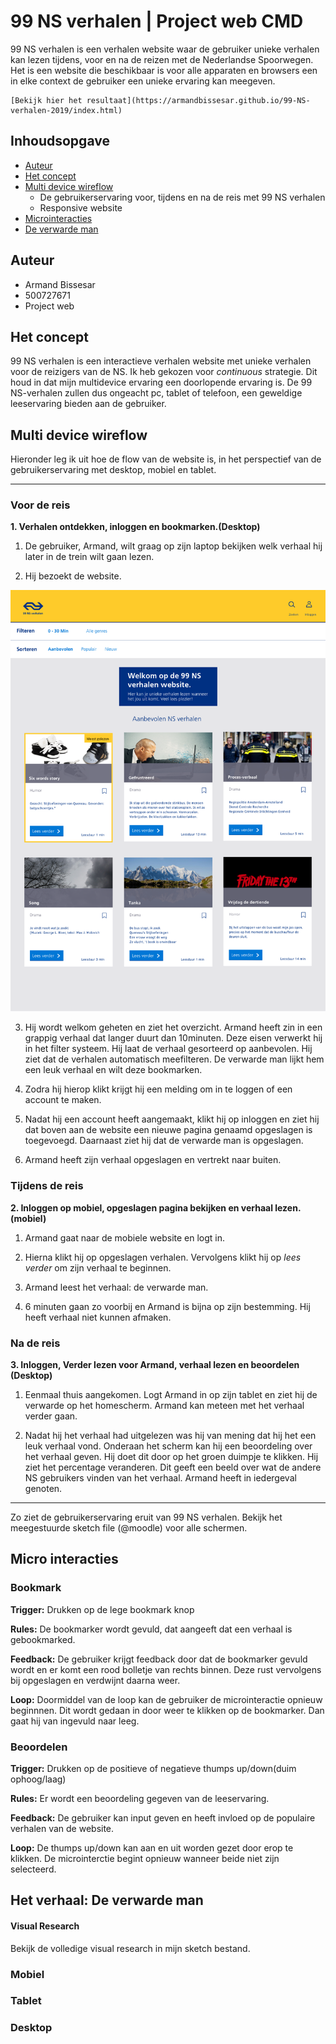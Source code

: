 # 99 NS verhalen | Project web CMD 

99 NS verhalen is een verhalen website waar de gebruiker unieke verhalen kan lezen tijdens, voor en na de reizen met de Nederlandse Spoorwegen.  Het is een website die beschikbaar is voor alle apparaten en browsers een in elke context de gebruiker een unieke ervaring kan meegeven. 

```
[Bekijk hier het resultaat](https://armandbissesar.github.io/99-NS-verhalen-2019/index.html)
```

## Inhoudsopgave

* [Auteur](https://www.google.com)
* [Het concept](https://www.google.com)
* [Multi device wireflow](https://www.google.com)
    * De gebruikerservaring voor, tijdens en na de reis met 99 NS verhalen
    * Responsive website
* [Microinteracties](https://www.google.com)
* [De verwarde man](https://www.google.com)


## Auteur

* Armand Bissesar<br>
* 500727671<br>
* Project web<br>

## Het concept

99 NS verhalen is een interactieve verhalen website met unieke verhalen voor de reizigers van de NS. Ik heb gekozen voor *continuous* strategie. Dit houd in dat mijn multidevice ervaring een doorlopende ervaring is. De 99 NS-verhalen zullen dus ongeacht pc, tablet of telefoon, een geweldige leeservaring bieden aan de gebruiker.

## Multi device wireflow

Hieronder leg ik uit hoe de flow van de website is, in het perspectief van de gebruikerservaring met desktop, mobiel en tablet.

---

### Voor de reis

**1. Verhalen ontdekken, inloggen en bookmarken.(Desktop)**

1. De gebruiker, Armand, wilt graag op zijn laptop bekijken welk verhaal hij later in de trein wilt gaan lezen. 

2. Hij bezoekt de website.

![alt text](images/readme/desktop/1.png "Overzichtpagina-uitgelogd")

3. Hij wordt welkom geheten en ziet het overzicht. Armand heeft zin in een grappig verhaal dat langer duurt dan 10minuten. Deze eisen verwerkt
hij in het filter systeem. Hij laat de verhaal gesorteerd op aanbevolen. Hij ziet dat de verhalen automatisch meefilteren. De verwarde man lijkt hem een leuk
verhaal en wilt deze bookmarken.

4. Zodra hij hierop klikt krijgt hij een melding om in te loggen of een account te maken.

5. Nadat hij een account heeft aangemaakt, klikt hij op inloggen en ziet hij dat boven aan de website een nieuwe pagina genaamd opgeslagen is toegevoegd.
Daarnaast ziet hij dat de verwarde man is opgeslagen.

6. Armand heeft zijn verhaal opgeslagen en vertrekt naar buiten.


### Tijdens de reis

**2. Inloggen op mobiel, opgeslagen pagina bekijken en verhaal lezen.(mobiel)**

1. Armand gaat naar de mobiele website en logt in.

2. Hierna klikt hij op opgeslagen verhalen. Vervolgens klikt hij op *lees verder* om zijn verhaal te beginnen.

3. Armand leest het verhaal: de verwarde man.

4. 6 minuten gaan zo voorbij en Armand is bijna op zijn bestemming. Hij heeft verhaal niet kunnen afmaken.

### Na de reis

**3. Inloggen, Verder lezen voor Armand, verhaal lezen en beoordelen (Desktop)**

1. Eenmaal thuis aangekomen. Logt Armand in op zijn tablet en ziet hij de verwarde op het homescherm. Armand kan meteen met het verhaal
verder gaan. 

2. Nadat hij het verhaal had uitgelezen was hij van mening dat hij het een leuk verhaal vond. Onderaan het scherm kan hij een beoordeling over het verhaal
geven. Hij doet dit door op het groen duimpje te klikken. Hij ziet het percentage veranderen. Dit geeft een beeld over wat de andere NS gebruikers vinden 
van het verhaal. Armand heeft in iedergeval genoten.

---

Zo ziet de gebruikerservaring eruit van 99 NS verhalen.
Bekijk het meegestuurde sketch file (@moodle) voor alle schermen.


## Micro interacties


### Bookmark

**Trigger:**
Drukken op de lege bookmark knop

**Rules:**
De bookmarker wordt gevuld, dat aangeeft dat een verhaal is gebookmarked.

**Feedback:**
De gebruiker krijgt feedback door dat de bookmarker gevuld wordt en er komt een rood bolletje van rechts binnen. 
Deze rust vervolgens bij opgeslagen en verdwijnt daarna weer.

**Loop:**
Doormiddel van de loop kan de gebruiker de microinteractie opnieuw beginnnen. 
Dit wordt gedaan in door weer te klikken op de bookmarker. 
Dan gaat hij van ingevuld naar leeg.


### Beoordelen

**Trigger:**
Drukken op de positieve of negatieve thumps up/down(duim ophoog/laag)

**Rules:**
Er wordt een beoordeling gegeven van de leeservaring.

**Feedback:**
De gebruiker kan input geven en heeft invloed op de populaire verhalen van de website.

**Loop:**
De thumps up/down kan aan en uit worden gezet door erop te klikken.
De microinterctie begint opnieuw wanneer beide niet zijn selecteerd.


## Het verhaal: De verwarde man

#### Visual Research
Bekijk de volledige visual research in mijn sketch bestand.


### Mobiel

### Tablet

### Desktop

